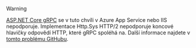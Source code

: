 > [!WARNING]
> [ASP.NET Core gRPC](xref:grpc/index) se v tuto chvíli v Azure App Service nebo IIS nepodporuje. Implementace Http.Sys HTTP/2 nepodporuje koncové hlavičky odpovědí HTTP, které gRPC spoléhá na. Další informace najdete v [tomto problému GitHubu](https://github.com/dotnet/AspNetCore/issues/9020).
